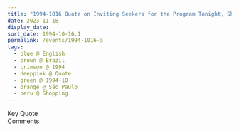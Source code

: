 ```yaml
---
title: "1994-1016 Quote on Inviting Seekers for the Program Tonight, Shopping in a Fair, Main Square, São Paulo, Brazil"
date: 2023-11-18
display_date: 
sort_date: 1994-10-16.1
permalink: /events/1994-1016-a
tags:
  - blue @ English
  - brown @ Brazil
  - crimson @ 1994
  - deeppink @ Quote
  - green @ 1994-10 
  - orange @ São Paulo
  - peru @ Shopping
---
```


<wave-list>
  <list-title color="green" width="75">Key Quote</list-title>
  <list-item color="BlanchedAlmond"  width="200"></list-item>
  <list-item color="Lavender"></list-item>
  <list-item color="BlanchedAlmond"></list-item>
</wave-list>

<br>

<wave-list>
  <list-title color="green" width="75">Comments</list-title>
  <list-item color="BlanchedAlmond"  width="200"></list-item>
  <list-item color="Lavender"></list-item>
  <list-item color="BlanchedAlmond"></list-item>
</wave-list>